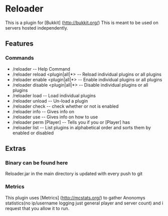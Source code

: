 Reloader
========

This is a plugin for [Bukkit] (http://bukkit.org/) This is meant to be used on servers hosted independently.

Features
--------

### Commands
* /reloader -- Help Command
* /reloader reload <plugin|all|*> -- Reload individual plugins or all plugins
* /reloader enable <plugin|all|*> -- Enable individual plugins or all plugins
* /reloader disable <plugin|all|*> -- Disable individual plugins or all plugins
* /reloader load <plugin> -- Load individual plugins
* /reloader unload <plugin> -- Un-load a plugin
* /reloader check <Plugin> -- check whether or not <Plugin> is enabled
* /reloader info <Plugin> -- Gives info on <Plugin>
* /reloader use <Plugin> -- Gives info on how to use <plugin>
* /reloader perm [Player] <Permission> -- Tells you if you or [Player] has <Permission>
* /reloader list -- List plugins in alphabetical order and sorts them by enabled or disabled

Extras
------

### Binary can be found here
Reloader.jar in the main directory is updated with every push to git

### Metrics
This plugin uses [Metrics] (http://mcstats.org/) to gather Anonomys statistics(no ip/username logging just general player and server count) and i request that you allow it to run.
